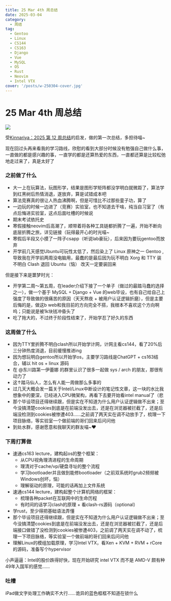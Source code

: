 ```yaml
---
title: 25 Mar 4th 周总结
date: 2025-03-04
category:
  - 周结
tag:
  - Gentoo
  - Linux
  - CS144
  - CS163
  - Django
  - Vue
  - MySQL
  - OS
  - Rust
  - Neovim
  - Intel VTX
cover: '/posts/w-250304-cover.jpg'
---
```


# 25 Mar 4th 周总结

![](/posts/w-250304-cover.jpg)

受[Kinnariya：2025 第 12 周总结](https://zhuanlan.zhihu.com/p/32249476137)的启发，做的第一次总结，多担待喵~

现在回过头再来看我的学习路线，欣慰的看到大部分时候没有勉强自己做什么事，一直做的都是感兴趣的事，一直学的都是还算热爱的东西，一直都还算是比较松弛地走过来了，真是太好了

### 之前做了什么

- 大一上在玩算法，玩图形学，结果是图形学矩阵都没学明白就微距了，算法学到红黑树后热情消退，遂放弃，算是试错成本吧
- 算法竞赛真的很让人热血沸腾啊，但是可惜比不过那些童子功，算了
- 一边玩的时候一边进了（竞赛）实验室，也不知道去干啥，纯当自习室了（有点后悔进实验室，这点后面吐槽的时候说
- 期末考试依托史
- 寒假接触neovim后高潮了，顺带着将各种工具链都折腾了一遍，开始不断向底层折腾之旅，详见链接（玩得最开心的时光喵~
- 寒假后半段又小摸了一阵子csapp（听说lab豪玩），后来因为要玩gentoo而放弃
- 开学前几天感觉Ubuntu可玩性太低了，然后染上了 Linux 原神之一 Gentoo , 导致我在开学前两周没电脑用，最蠢的是最后因为玩不明白 Xorg 和 TTY 装不明白 Clash 退回 Ubuntu（恼） 改天一定要装回来

但是接下来是噩梦时光：
- 开学第二周～第五周，在leader介绍下接了一个单子（做过的最踏马蠢的选择之一），做一个基于 MySQL + Django + Vue 的web毕设，也有自己给自己上强度了导致做的很痛苦的原因（天天熬夜 + 被用户认证逻辑折磨），但是主要后悔的是，做这b web和我目前的方向完全不搭，我根本不喜欢这个方向啊呜；只能说是被1k块钱冲昏头了
- 吃了拖大的，不过终于阶段性结束了，开始学忍了好久的东西

### 这周做了什么

- 因为TTY里折腾不明白clash所以开始学计网，计网主看cs144，看了20%后三分钟热度消退，目前缓慢推进ing
- 因为想玩明白gentoo所以开始学os，主要学习路线是ChatGPT + cs163结合，辅以 hit os + linux 源码
- 在 @东川路第一伊蕾娜 的群里认识了很多一起做 sys / arch 的朋友，那很有动力了
- 这↑踏马仙人，怎么有人能一周做那么多事的
- 过几天大概会发一篇关于Intel/Linux中断设计的笔记性文章，这一块的水比我想象中的要深，已经进入CPU微架构，再看下去要开始看intel manual了（悲
- 那个毕设项目还得继续跟，但是实在不知道为什么用户认证逻辑做不出来；至今没搞清楚cookies到底是在前端没发出去，还是在浏览器被拦截了，还是后端没检测到cookies被惨遭403……之前调了两天实在调不动放手了，梳理一下项目脉络，等实验室一个做前端的哥们回来后问问他
- 到处水群，感谢愿意和我聊天的群友喵~♥️

### 下周打算做

- 速通cs163 lecture，建构起os的整个框架：
  - 从CPU视角理清进程的生命周期
  - 理清对于cache/vp/硬盘寻址的整个流程
  - 学习bootloader并且做到能修bootloader（之前双系统时grub2频频被Windows创坏，恼）
  - 理解驱动的原理，可能的话再加上文件系统
- 速通cs144 lecture，建构起整个计算机网络的框架：
  - 梳理各种packet在互联网中的生命历程
  - 有时间的话学习clash的原理 + 看clash-rs源码（optional）
- 学rust，至少得把基础语法弄懂
- 那个毕设项目还得继续跟，但是实在不知道为什么用户认证逻辑做不出来；至今没搞清楚cookies到底是在前端没发出去，还是在浏览器被拦截了，还是后端接口做错了没检测到cookies被惨遭403，之前调了两天实在调不动了，梳理一下项目脉络，等实验室一个做前端的哥们回来后问问他
- 理解Linux的模组加载原理，学习Intel VTX，看Xen + KVM + RVM + rCore的源码，准备写个hypervisor

小声逼逼：Intel的股价跌得好快，现在开始研究 intel VTX 而不是 AMD-V 颇有种49年入国军的感觉……

### 吐槽

iPad做文字处理工作确实不大行……诡异的蓝色框框不知道在锁什么
